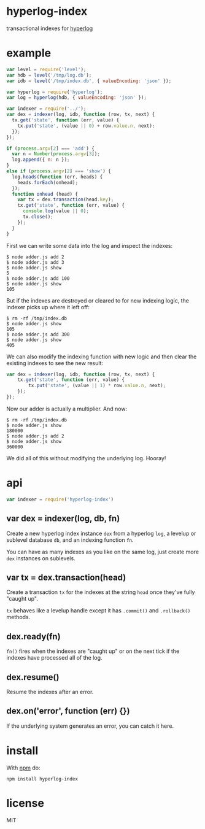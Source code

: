 # hyperlog-index

transactional indexes for [hyperlog](https://npmjs.com/package/hyperlog)

# example

``` js
var level = require('level');
var hdb = level('/tmp/log.db');
var idb = level('/tmp/index.db', { valueEncoding: 'json' });

var hyperlog = require('hyperlog');
var log = hyperlog(hdb, { valueEncoding: 'json' });

var indexer = require('../');
var dex = indexer(log, idb, function (row, tx, next) {
  tx.get('state', function (err, value) {
    tx.put('state', (value || 0) + row.value.n, next);
  });
});

if (process.argv[2] === 'add') {
  var n = Number(process.argv[3]);
  log.append({ n: n });
}
else if (process.argv[2] === 'show') {
  log.heads(function (err, heads) {
    heads.forEach(onhead);
  });
  function onhead (head) {
    var tx = dex.transaction(head.key);
    tx.get('state', function (err, value) {
      console.log(value || 0);
      tx.close();
    });
  }
}
```

First we can write some data into the log and inspect the indexes:

```
$ node adder.js add 2
$ node adder.js add 3
$ node adder.js show
5
$ node adder.js add 100
$ node adder.js show
105
```

But if the indexes are destroyed or cleared to for new indexing logic, the
indexer picks up where it left off:

```
$ rm -rf /tmp/index.db
$ node adder.js show
105
$ node adder.js add 300
$ node adder.js show
405
```

We can also modify the indexing function with new logic and then clear the
existing indexes to see the new result:

``` js
var dex = indexer(log, idb, function (row, tx, next) {
    tx.get('state', function (err, value) {
        tx.put('state', (value || 1) * row.value.n, next);
    });
});
```

Now our adder is actually a multiplier. And now:

```
$ rm -rf /tmp/index.db
$ node adder.js show
180000
$ node adder.js add 2
$ node adder.js show
360000
```

We did all of this without modifying the underlying log. Hooray!

# api

``` js
var indexer = require('hyperlog-index')
```

## var dex = indexer(log, db, fn)

Create a new hyperlog index instance `dex` from a hyperlog `log`, a levelup or
sublevel database `db`, and an indexing function `fn`.

You can have as many indexes as you like on the same log, just create more `dex`
instances on sublevels.

## var tx = dex.transaction(head)

Create a transaction `tx` for the indexes at the string `head` once they've
fully "caught up".

`tx` behaves like a levelup handle except it has `.commit()` and `.rollback()`
methods.

## dex.ready(fn)

`fn()` fires when the indexes are "caught up" or on the next tick if the indexes
have processed all of the log.

## dex.resume()

Resume the indexes after an error.

## dex.on('error', function (err) {})

If the underlying system generates an error, you can catch it here.

# install

With [npm](https://npmjs.org) do:

```
npm install hyperlog-index
```

# license

MIT
